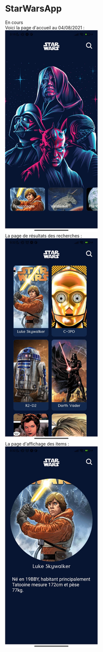 # StarWarsApp
En cours <br/>
Voici la page d'accueil au 04/08/2021 : <br/>
<img src="https://github.com/Mehdi-17/StarWarsApp/blob/f11006bfcd8403e2b04e77139578bbd309198cab/assets/avancement/homepage.jpeg" alt="plot" width="300"/>
<br/>
La page de résultats des recherches :<br/>
<img src="https://github.com/Mehdi-17/StarWarsApp/blob/1bd9317e76ef007f3931550dfe9736b9556a3e8d/assets/avancement/SearchPage.jpeg" alt="plot" width="300"/>
<br/>
La page d'affichage des items :<br/>
<img src="https://github.com/Mehdi-17/StarWarsApp/blob/1bd9317e76ef007f3931550dfe9736b9556a3e8d/assets/avancement/Item.jpeg" alt="plot" width="300"/>


